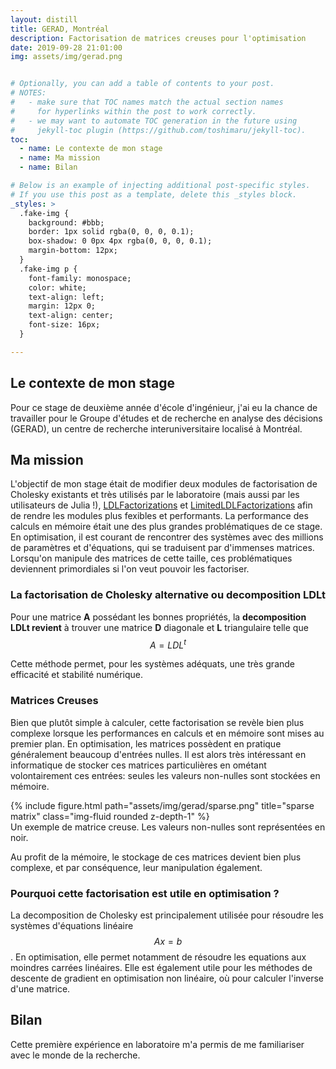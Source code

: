 ```yaml
---
layout: distill
title: GERAD, Montréal
description: Factorisation de matrices creuses pour l'optimisation
date: 2019-09-28 21:01:00
img: assets/img/gerad.png


# Optionally, you can add a table of contents to your post.
# NOTES:
#   - make sure that TOC names match the actual section names
#     for hyperlinks within the post to work correctly.
#   - we may want to automate TOC generation in the future using
#     jekyll-toc plugin (https://github.com/toshimaru/jekyll-toc).
toc:
  - name: Le contexte de mon stage
  - name: Ma mission
  - name: Bilan

# Below is an example of injecting additional post-specific styles.
# If you use this post as a template, delete this _styles block.
_styles: >
  .fake-img {
    background: #bbb;
    border: 1px solid rgba(0, 0, 0, 0.1);
    box-shadow: 0 0px 4px rgba(0, 0, 0, 0.1);
    margin-bottom: 12px;
  }
  .fake-img p {
    font-family: monospace;
    color: white;
    text-align: left;
    margin: 12px 0;
    text-align: center;
    font-size: 16px;
  }

---
```


## Le contexte de mon stage

Pour ce stage de deuxième année d'école d'ingénieur, j'ai eu la chance de travailler pour le Groupe d'études et de recherche en analyse des décisions (GERAD), un centre de recherche interuniversitaire localisé à Montréal.




## Ma mission

L'objectif de mon stage était de modifier deux modules de factorisation de Cholesky existants et très utilisés par le laboratoire (mais aussi par les utilisateurs de Julia !), [LDLFactorizations](https://github.com/JuliaSmoothOptimizers/LimitedLDLFactorizations.jl) et [LimitedLDLFactorizations](https://github.com/JuliaSmoothOptimizers/LimitedLDLFactorizations.jl) afin de rendre les modules plus fexibles et performants.
La performance des calculs en mémoire était une des plus grandes problématiques de ce stage. En optimisation, il est courant de rencontrer des systèmes avec des millions de paramètres et d'équations, qui se traduisent par d'immenses matrices. Lorsqu'on manipule des matrices de cette taille, ces problématiques deviennent primordiales si l'on veut pouvoir les factoriser.

### La factorisation de Cholesky alternative ou decomposition LDLt

Pour une matrice **A** possédant les bonnes propriétés, la **decomposition LDLt revient** à trouver une matrice **D** diagonale et **L** triangulaire telle que $$ A = L D L^t $$

Cette méthode permet, pour les systèmes adéquats, une très grande efficacité et stabilité numérique.

### Matrices Creuses

Bien que plutôt simple à calculer, cette factorisation se revèle bien plus complexe lorsque les performances en calculs et en mémoire sont mises au premier plan. En optimisation, les matrices possèdent en pratique généralement beaucoup d'entrées nulles.
Il est alors très intéressant en informatique de stocker ces matrices particulières en ométant volontairement ces entrées: seules les valeurs non-nulles sont stockées en mémoire.

<div class="row">
    <div class="col-sm mt-3 mt-md-0">
        {% include figure.html path="assets/img/gerad/sparse.png" title="sparse matrix" class="img-fluid rounded z-depth-1" %}
    </div>
</div>
<div class="caption">
    Un exemple de matrice creuse. Les valeurs non-nulles sont représentées en noir.
</div>



Au profit de la mémoire, le stockage de ces matrices devient bien plus complexe, et par conséquence, leur manipulation également.



### Pourquoi cette factorisation est utile en optimisation ?

La decomposition de Cholesky est principalement utilisée pour résoudre les systèmes d'équations linéaire $$Ax=b$$.
En optimisation, elle permet notamment de résoudre les equations aux moindres carrées linéaires. Elle est également utile pour les méthodes de descente de gradient en optimisation non linéaire, où pour calculer l'inverse d'une matrice.

## Bilan

Cette première expérience en laboratoire m'a permis de me familiariser avec le monde de la recherche.


<br/><br/>
<br/><br/>
<br/><br/>